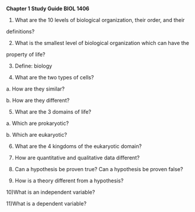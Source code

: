 **Chapter 1 Study Guide BIOL 1406**


1) What are the 10 levels of biological organization, their order, and their


definitions?


2) What is the smallest level of biological organization which can have the

property of life?

3) Define: biology


4) What are the two types of cells?


a. How are they similar?


b. How are they different?


5) What are the 3 domains of life?


a. Which are prokaryotic?


b. Which are eukaryotic?


6) What are the 4 kingdoms of the eukaryotic domain?


7) How are quantitative and qualitative data different?


8) Can a hypothesis be proven true? Can a hypothesis be proven false?


9) How is a theory different from a hypothesis?


10)What is an independent variable?


11)What is a dependent variable?



